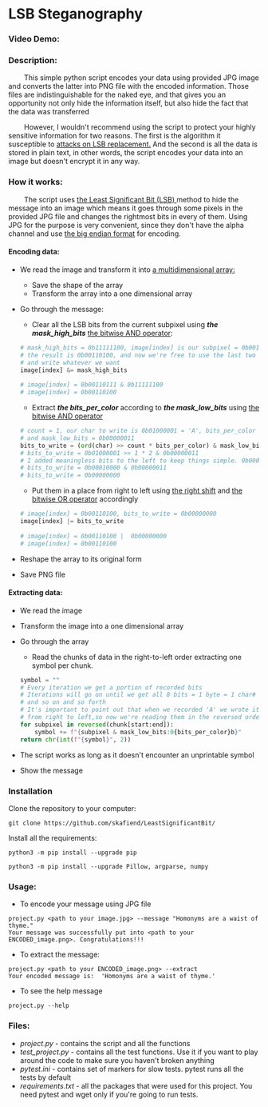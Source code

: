 # LSB Steganography
### Video Demo:  <URL HERE>
### Description:
&nbsp; &nbsp; &nbsp; &nbsp;  This simple python script encodes your data using provided JPG image and converts the latter into PNG file with the encoded information. Those files are indistinguishable for the naked eye, and that gives you an opportunity not only hide the information itself, but also hide the fact that the data was transferred

&nbsp; &nbsp; &nbsp; &nbsp;  However, I wouldn't recommend using the script to protect your highly sensitive information for two reasons. The first is the algorithm it susceptible to <a href="https://daniellerch.me/stego/aletheia/lsbr-attack-en/">attacks on LSB replacement.</a> And the second is all the data is stored in plain text, in other words, the script encodes your data into an image but doesn't encrypt it in any way.

### How it works:
&nbsp; &nbsp; &nbsp; &nbsp;  The script uses <a href="https://en.wikipedia.org/wiki/Bit_numbering#:~:text=In%20computing%2C%20the%20least%20significant,place%20of%20the%20binary%20integer.">the Least Significant Bit (LSB) </a> method to hide the message into an image which means it goes through some pixels in the provided JPG file and changes the rightmost bits in every of them. Using JPG for the purpose is very convenient, since they don't have the alpha channel and use <a href="https://en.wikipedia.org/wiki/Endianness#:~:text=A%20big%2Dendian%20system%20stores,byte%20at%20the%20smallest%20address.">the big endian format</a> for encoding. 
 
#### Encoding data:
- We read the image  and transform it into <a href="https://www.mathworks.com/help/matlab/math/multidimensional-arrays.html">a multidimensional array:</a> 
	- Save the shape of the array
	- Transform the array into a one dimensional array
- Go through the message:
	- Clear all the LSB bits from the current subpixel using ***the mask_high_bits***  <a href="https://realpython.com/python-bitwise-operators/#bitwise-and">the bitwise AND operator</a>:
	```python
	# mask_high_bits = 0b11111100, image[index] is our subpixel = 0b00110111
	# the result is 0b00110100, and now we're free to use the last two bits
	# and write whatever we want
	image[index] &= mask_high_bits
	  
	# image[index] = 0b00110111 & 0b11111100
	# image[index] = 0b00110100
	````
	-  Extract ***the bits_per_color*** according to  ***the mask_low_bits*** using <a href="https://realpython.com/python-bitwise-operators/#bitwise-and">the bitwise AND operator</a>
	```python
	# count = 1, our char to write is 0b01000001 = 'A', bits_per_color = 2 
	# and mask_low_bits = 0b00000011
	bits_to_write = (ord(char) >> count * bits_per_color) & mask_low_bits  
	# bits_to_write = 0b01000001 >> 1 * 2 & 0b00000011
	# I added meaningless bits to the left to keep things simple. 0b00010000 == 0b010000
	# bits_to_write = 0b00010000 & 0b00000011
	# bits_to_write = 0b00000000
	```
	 
	- Put them in a place from right to left using <a href="https://realpython.com/python-bitwise-operators/#right-shift">the right shift</a> and <a href="https://realpython.com/python-bitwise-operators/#bitwise-or">the bitwise OR operator</a> accordingly
	```python
	# image[index] = 0b00110100, bits_to_write = 0b00000000
	image[index] |= bits_to_write
	  
	# image[index] = 0b00110100 |  0b00000000
	# image[index] = 0b00110100
	```
- Reshape the array to its original form
- Save PNG file

#### Extracting data:
- We read the image  
- Transform the image into a one dimensional array
- Go through the array
	- Read the chunks of data in the right-to-left order extracting one symbol per chunk.

	```python
	symbol = ""
	# Every iteration we get a portion of recorded bits
	# Iterations will go on until we get all 8 bits = 1 byte = 1 char# Our encoded character is 'A' => the first iteration yields 10 => the next 00 
	# and so on and so forth
	# It's important to point out that when we recorded 'A' we wrote its bits 
	# from right to left,so now we're reading them in the reversed order
	for subpixel in reversed(chunk[start:end]):
		symbol += f"{subpixel & mask_low_bits:0{bits_per_color}b}"
	return chr(int(f"{symbol}", 2))
	```
- The script works as long as it doesn't encounter an unprintable symbol
- Show the message

### Installation
Clone the repository to your computer:
```commandline
git clone https://github.com/skafiend/LeastSignificantBit/
```
Install all the requirements:
```commandline
python3 -m pip install --upgrade pip
```

````commandline
python3 -m pip install --upgrade Pillow, argparse, numpy
````
### Usage:
- To encode your message using JPG file
````commandline
project.py <path to your image.jpg> --message "Homonyms are a waist of thyme."
Your message was successfully put into <path to your ENCODED_image.png>. Congratulations!!!
````
- To extract the message:
````commandline
project.py <path to your ENCODED_image.png> --extract
Your encoded message is:  'Homonyms are a waist of thyme.'
````
- To see the help message
````commandline
project.py --help
````
### Files:
 - *project.py* - contains the script and all the functions
 - *test_project.py* - contains all the test functions. Use it if you want to play around the code to make sure you haven't broken anything
 - *pytest.ini* - contains set of markers for slow tests. pytest runs all the tests by default
 - *requirements.txt* - all the packages that were used for this project. You need pytest and wget only if you're going to run tests.

